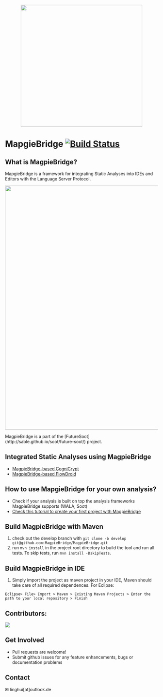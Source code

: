 
<p align="center">
    <img src="https://github.com/MagpieBridge/MagpieBridge/blob/develop/doc/logshort.png" width="400">
</p>

# MapgieBridge [![Build Status](https://travis-ci.com/MagpieBridge/MagpieBridge.svg?branch=master)](https://travis-ci.com/MagpieBridge/MagpieBridge)


## What is MagpieBridge?
MapgieBridge is a framework for integrating Static Analyses into IDEs and Editors with the Language Server Protocol. 
<p align="center">
<img src="https://github.com/MagpieBridge/MagpieBridge/blob/master/doc/goal.PNG"  width="800">
</p>
MagpieBridge is a part of the [FutureSoot](http://sable.github.io/soot/future-soot/) project. 

## Integrated Static Analyses using MagpieBridge
- [MagpieBridge-based CogniCrypt](https://github.com/MagpieBridge/CryptoLSPDemo)
- [MagpieBridge-based FlowDroid](https://github.com/MagpieBridge/FlowDroidLSPDemo)

## How to use MapgieBridge for your own analysis?
- Check if your analysis is built on top the analysis frameworks MagpieBridge supports (WALA, Soot)
- [Check this tutorial to create your first project with MagpieBridge](https://github.com/MagpieBridge/MagpieBridge/wiki/Create-your-first-project-with-MagpieBridge)

## Build MagpieBridge with Maven
1. check out the develop branch with `git clone -b develop git@github.com:MagpieBridge/MagpieBridge.git`
2. run `mvn install` in the project root directory to build the tool and run all tests. To skip tests, run `mvn install -DskipTests`.

## Build MagpieBridge in IDE
1. Simply import the project as maven project in your IDE, Maven should take care of all required dependences. For Eclipse: 
```
Eclipse> File> Import > Maven > Existing Maven Projects > Enter the path to your local repository > Finish
```

## Contributors:
<a href="https://github.com/MagpieBridge/MagpieBridge/graphs/contributors">
    <img src="https://github.com/MagpieBridge/MagpieBridge/blob/master/doc/contributor.png"/>
</a>

## Get Involved
- Pull requests are welcome!
- Submit github issues for any feature enhancements, bugs or documentation problems

## Contact 
&#x2709; linghui[at]outlook.de
